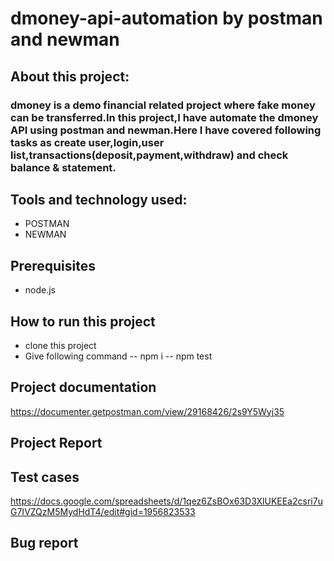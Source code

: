 # dmoney-api-automation by postman and newman

## About this project:
### dmoney is a demo financial related project where fake money can be transferred.In this project,I have automate the dmoney API using postman and newman.Here I have covered following tasks as create user,login,user list,transactions(deposit,payment,withdraw) and check balance & statement.

## Tools and technology used:
- POSTMAN
- NEWMAN

## Prerequisites
- node.js

## How to run this project
- clone this project
- Give following command
-- npm i
-- npm test


## Project documentation
https://documenter.getpostman.com/view/29168426/2s9Y5Wyj35

## Project Report 


## Test cases
https://docs.google.com/spreadsheets/d/1qez6ZsBOx63D3XlUKEEa2csri7uG7IVZQzM5MydHdT4/edit#gid=1956823533

## Bug report 



